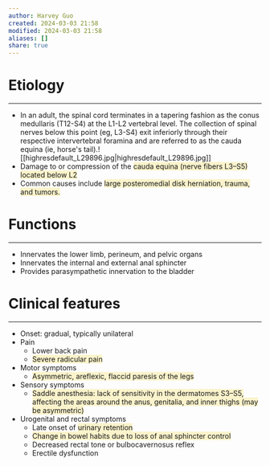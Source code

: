```yaml
---
author: Harvey Guo
created: 2024-03-03 21:58
modified: 2024-03-03 21:58
aliases: []
share: true
---
```

# Etiology
---
- In an adult, the spinal cord terminates in a tapering fashion as the conus medullaris (T12-S4) at the L1-L2 vertebral level.  The collection of spinal nerves below this point (eg, L3-S4) exit inferiorly through their respective intervertebral foramina and are referred to as the cauda equina (ie, horse's tail).![[highresdefault_L29896.jpg|highresdefault_L29896.jpg]]
- Damage to or compression of the <span style="background:rgba(240, 200, 0, 0.2)">cauda equina (nerve fibers L3–S5) located below L2 </span>
- Common causes include <span style="background:rgba(240, 200, 0, 0.2)">large posteromedial disk herniation, trauma, and tumors.</span>
# Functions
---
- Innervates the lower limb, perineum, and pelvic organs
- Innervates the internal and external anal sphincter
- Provides parasympathetic innervation to the bladder
# Clinical features
---
- Onset: gradual, typically unilateral
- Pain
	- Lower back pain
	- <span style="background:rgba(240, 200, 0, 0.2)">Severe radicular pain</span>
- Motor symptoms
	- <span style="background:rgba(240, 200, 0, 0.2)">Asymmetric, areflexic, flaccid paresis of the legs</span>
- Sensory symptoms
	- <span style="background:rgba(240, 200, 0, 0.2)">Saddle anesthesia: lack of sensitivity in the dermatomes S3–S5, affecting the areas around the anus, genitalia, and inner thighs (may be asymmetric) </span>
- Urogenital and rectal symptoms
	- Late onset of <span style="background:rgba(240, 200, 0, 0.2)">urinary retention</span>
	- <span style="background:rgba(240, 200, 0, 0.2)">Change in bowel habits due to loss of anal sphincter control</span>
	- Decreased rectal tone or bulbocavernosus reflex
	- Erectile dysfunction

